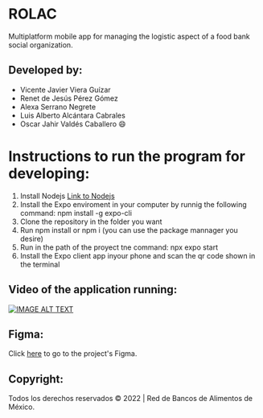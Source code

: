 # ROLAC
Multiplatform mobile app for managing the logistic aspect of a food bank social organization.

## Developed  by:
* Vicente Javier Viera Guízar
* Renet de Jesús Pérez Gómez
* Alexa Serrano Negrete
* Luis Alberto Alcántara Cabrales
* Oscar Jahir Valdés Caballero 😄

# Instructions to run the program for developing:
1. Install Nodejs [Link to Nodejs](https://nodejs.org/es/)
2. Install the Expo enviroment in your computer by runnig the following command: npm install -g expo-cli
3. Clone the repository in the folder you want
4. Run npm install or npm i (you can use the package mannager you desire)
5. Run in the path of the proyect tne command: npx expo start
6. Install the Expo client app inyour phone and scan the qr code shown in the terminal

## Video of the application running:

[![IMAGE ALT TEXT](http://img.youtube.com/vi/Gq-PVjziytk/0.jpg)](http://www.youtube.com/watch?v=Gq-PVjziytk "Video Title")

## Figma:

Click [here](https://www.figma.com/file/OEWBadLRA2yYAZs4OJlBrF/BAMX?type=design&node-id=0-1&t=PK6BS7330hvFAKaz-0) to go to the project's Figma.

## Copyright:

Todos los derechos reservados © 2022 | Red de Bancos de Alimentos de México.
